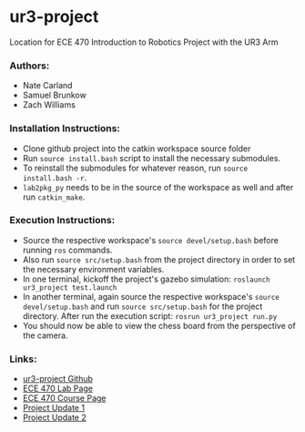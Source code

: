 # ur3-project
Location for ECE 470 Introduction to Robotics Project with the UR3 Arm

### Authors:
- Nate Carland
- Samuel Brunkow
- Zach Williams

### Installation Instructions:
- Clone github project into the catkin workspace source folder
- Run `source install.bash` script to install the necessary submodules.
- To reinstall the submodules for whatever reason, run `source install.bash -r`.
- `lab2pkg_py` needs to be in the source of the workspace as well and after run `catkin_make`.

### Execution Instructions:
- Source the respective workspace's `source devel/setup.bash` before running `ros` commands.
- Also run `source src/setup.bash` from the project directory in order to set the necessary environment variables.
- In one terminal, kickoff the project's gazebo simulation: `roslaunch ur3_project test.launch`
- In another terminal, again source the respective workspace's `source devel/setup.bash` and run `source src/setup.bash` for the project directory. After run the execution script: `rosrun ur3_project run.py`
- You should now be able to view the chess board from the perspective of the camera. 

### Links:
- [ur3-project Github](https://github.com/zjwilliams20/ur3-project)
- [ECE 470 Lab Page](http://coecsl.ece.illinois.edu/ece470/)
- [ECE 470 Course Page](https://publish.illinois.edu/ece470-intro-robotics/)
- [Project Update 1](https://www.youtube.com/watch?v=DePxuUacaB4)
- [Project Update 2](https://youtu.be/qyPXRhmKxKo)
